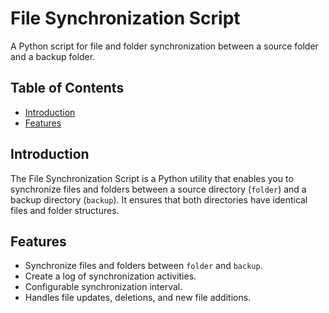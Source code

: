 # File Synchronization Script

A Python script for file and folder synchronization between a source folder and a backup folder.

## Table of Contents

- [Introduction](#introduction)
- [Features](#features)

## Introduction

The File Synchronization Script is a Python utility that enables you to synchronize files and folders between a source directory (`folder`) and a backup directory (`backup`). It ensures that both directories have identical files and folder structures.

## Features

- Synchronize files and folders between `folder` and `backup`.
- Create a log of synchronization activities.
- Configurable synchronization interval.
- Handles file updates, deletions, and new file additions.



